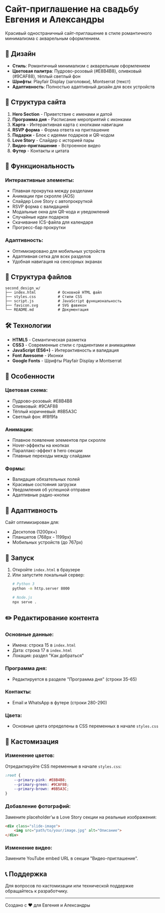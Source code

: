 # Сайт-приглашение на свадьбу Евгения и Александры

Красивый одностраничный сайт-приглашение в стиле романтичного минимализма с акварельным оформлением.

## 🎨 Дизайн

- **Стиль**: Романтичный минимализм с акварельным оформлением
- **Цветовая палитра**: Пудрово-розовый (#E8B4B8), оливковый (#9CAF88), тёплый светлый фон
- **Шрифты**: Playfair Display (заголовки), Montserrat (текст)
- **Адаптивность**: Полностью адаптивный дизайн для всех устройств

## 📱 Структура сайта

1. **Hero Section** - Приветствие с именами и датой
2. **Программа дня** - Расписание мероприятий с иконками
3. **Карта** - Интерактивная карта с кнопками навигации
4. **RSVP форма** - Форма ответа на приглашение
5. **Подарки** - Блок с идеями подарков и QR-кодом
6. **Love Story** - Слайдер с историей пары
7. **Видео-приглашение** - Встроенное видео
8. **Футер** - Контакты и цитата

## 🚀 Функциональность

### Интерактивные элементы:
- Плавная прокрутка между разделами
- Анимации при скролле (AOS)
- Слайдер Love Story с автопрокруткой
- RSVP форма с валидацией
- Модальные окна для QR-кода и уведомлений
- Случайные идеи подарков
- Скачивание ICS-файла для календаря
- Прогресс-бар прокрутки

### Адаптивность:
- Оптимизировано для мобильных устройств
- Адаптивная сетка для всех разделов
- Удобная навигация на сенсорных экранах

## 📁 Структура файлов

```
second_design_w/
├── index.html          # Основной HTML файл
├── styles.css          # Стили CSS
├── script.js           # JavaScript функциональность
├── favicon.svg         # SVG фавикон
└── README.md           # Документация
```

## 🛠 Технологии

- **HTML5** - Семантическая разметка
- **CSS3** - Современные стили с градиентами и анимациями
- **JavaScript (ES6+)** - Интерактивность и валидация
- **Font Awesome** - Иконки
- **Google Fonts** - Шрифты Playfair Display и Montserrat

## 🎯 Особенности

### Цветовая схема:
- Пудрово-розовый: #E8B4B8
- Оливковый: #9CAF88
- Тёплый коричневый: #8B5A3C
- Светлый фон: #f8f9fa

### Анимации:
- Плавное появление элементов при скролле
- Hover-эффекты на кнопках
- Параллакс-эффект в hero секции
- Плавные переходы между слайдами

### Формы:
- Валидация обязательных полей
- Красивые состояния загрузки
- Уведомления об успешной отправке
- Адаптивные радио-кнопки

## 📱 Адаптивность

Сайт оптимизирован для:
- Десктопов (1200px+)
- Планшетов (768px - 1199px)
- Мобильных устройств (до 767px)

## 🚀 Запуск

1. Откройте `index.html` в браузере
2. Или запустите локальный сервер:
   ```bash
   # Python 3
   python -m http.server 8000
   
   # Node.js
   npx serve .
   ```

## ✏️ Редактирование контента

### Основные данные:
- Имена: строка 15 в `index.html`
- Дата: строка 17 в `index.html`
- Локация: раздел "Как добраться"

### Программа дня:
- Редактируется в разделе "Программа дня" (строки 35-65)

### Контакты:
- Email и WhatsApp в футере (строки 280-290)

### Цвета:
- Основные цвета определены в CSS переменных в начале `styles.css`

## 🎨 Кастомизация

### Изменение цветов:
Отредактируйте CSS переменные в начале `styles.css`:

```css
:root {
    --primary-pink: #E8B4B8;
    --primary-green: #9CAF88;
    --primary-brown: #8B5A3C;
}
```

### Добавление фотографий:
Замените placeholder'ы в Love Story секции на реальные изображения:

```html
<div class="slide-image">
    <img src="path/to/your/image.jpg" alt="Описание">
</div>
```

### Изменение видео:
Замените YouTube embed URL в секции "Видео-приглашение".

## 📞 Поддержка

Для вопросов по кастомизации или технической поддержке обращайтесь к разработчику.

---

Создано с ❤️ для Евгения и Александры 